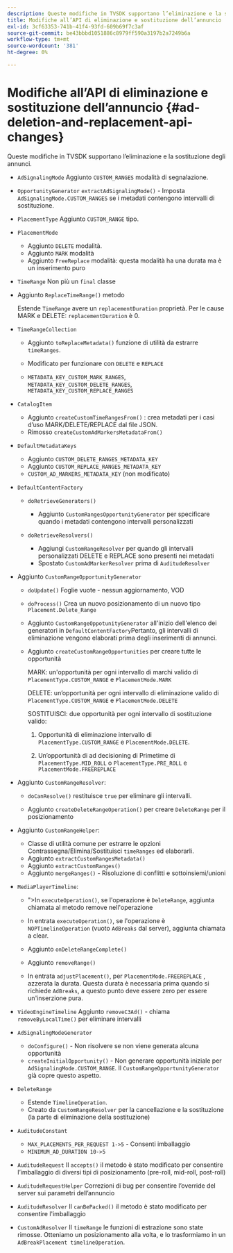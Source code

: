 ```yaml
---
description: Queste modifiche in TVSDK supportano l’eliminazione e la sostituzione degli annunci.
title: Modifiche all’API di eliminazione e sostituzione dell’annuncio
exl-id: 3cf63353-741b-41f4-93fd-609b69f7c3af
source-git-commit: be43bbbd1051886c8979ff590a3197b2a7249b6a
workflow-type: tm+mt
source-wordcount: '381'
ht-degree: 0%

---
```


# Modifiche all’API di eliminazione e sostituzione dell’annuncio {#ad-deletion-and-replacement-api-changes}

Queste modifiche in TVSDK supportano l’eliminazione e la sostituzione degli annunci.

* `AdSignalingMode` Aggiunto `CUSTOM_RANGES` modalità di segnalazione.

* `OpportunityGenerator`  `extractAdSignalingMode()` - Imposta `AdSignalingMode.CUSTOM_RANGES` se i metadati contengono intervalli di sostituzione.

* `PlacementType` Aggiunto `CUSTOM_RANGE` tipo.

* `PlacementMode`

   * Aggiunto `DELETE` modalità.
   * Aggiunto `MARK` modalità
   * Aggiunto `FreeReplace` modalità: questa modalità ha una durata ma è un inserimento puro

* `TimeRange` Non più un `final` classe

* Aggiunto `ReplaceTimeRange()` metodo

   Estende `TimeRange` avere un `replacementDuration` proprietà. Per le cause MARK e DELETE: `replacementDuration` è 0.

* `TimeRangeCollection`

   * Aggiunto `toReplaceMetadata()` funzione di utilità da estrarre `timeRanges`.

   * Modificato per funzionare con `DELETE` e `REPLACE`

   * `METADATA_KEY_CUSTOM_MARK_RANGES`, `METADATA_KEY_CUSTOM_DELETE_RANGES`, `METADATA_KEY_CUSTOM_REPLACE_RANGES`

* `CatalogItem`

   * Aggiunto `createCustomTimeRangesFrom()` : crea metadati per i casi d’uso MARK/DELETE/REPLACE dal file JSON.
   * Rimosso `createCustomAdMarkersMetadataFrom()`

* `DefaultMetadataKeys`

   * Aggiunto `CUSTOM_DELETE_RANGES_METADATA_KEY`
   * Aggiunto `CUSTOM_REPLACE_RANGES_METADATA_KEY`
   * `CUSTOM_AD_MARKERS_METADATA_KEY` (non modificato)

* `DefaultContentFactory`

   * `doRetrieveGenerators()`

      * Aggiunto `CustomRangesOpportunityGenerator` per specificare quando i metadati contengono intervalli personalizzati
   * `doRetrieveResolvers()`

      * Aggiungi `CustomRangeResolver` per quando gli intervalli personalizzati DELETE e REPLACE sono presenti nei metadati
      * Spostato `CustomAdMarkerResolver` prima di `AuditudeResolver`


* Aggiunto `CustomRangeOpportunityGenerator`

   * `doUpdate()` Foglie vuote - nessun aggiornamento, VOD
   * `doProcess()` Crea un nuovo posizionamento di un nuovo tipo `Placement.Delete_Range`

   * Aggiunto `CustomRangeOppotunityGenerator` all&#39;inizio dell&#39;elenco dei generatori in `DefaultContentFactory`Pertanto, gli intervalli di eliminazione vengono elaborati prima degli inserimenti di annunci.

   * Aggiunto `createCustomRangeOpportunities` per creare tutte le opportunità

      MARK: un&#39;opportunità per ogni intervallo di marchi valido di `PlacementType.CUSTOM_RANGE` e `PlacementMode.MARK`

      DELETE: un’opportunità per ogni intervallo di eliminazione valido di `PlacementType.CUSTOM_RANGE` e `PlacementMode.DELETE`

      SOSTITUISCI: due opportunità per ogni intervallo di sostituzione valido:

      1. Opportunità di eliminazione intervallo di `PlacementType.CUSTOM_RANGE` e `PlacementMode.DELETE`.

      1. Un’opportunità di ad decisioning di Primetime di `PlacementType.MID_ROLL` o `PlacementType.PRE_ROLL` e `PlacementMode.FREEREPLACE`

* Aggiunto `CustomRangeResolver`:

   * `doCanResolve()` restituisce `true` per eliminare gli intervalli.

   * Aggiunto `createDeleteRangeOperation()` per creare `DeleteRange` per il posizionamento

* Aggiunto `CustomRangeHelper`:

   * Classe di utilità comune per estrarre le opzioni Contrassegna/Elimina/Sostituisci `timeRanges` ed elaborarli.
   * Aggiunto `extractCustomRangesMetadata()`
   * Aggiunto `extractCustomRanges()`
   * Aggiunto `mergeRanges()` - Risoluzione di conflitti e sottoinsiemi/unioni

* `MediaPlayerTimeline`:

   * &quot;>In `executeOperation()`, se l&#39;operazione è `DeleteRange`, aggiunta chiamata al metodo remove nell&#39;operazione

   * In entrata `executeOperation()`, se l&#39;operazione è `NOPTimelineOperation` (vuoto `AdBreaks` dal server), aggiunta chiamata a clear.

   * Aggiunto `onDeleteRangeComplete()`
   * Aggiunto `removeRange()`
   * In entrata `adjustPlacement()`, per `PlacementMode.FREEREPLACE` , azzerata la durata. Questa durata è necessaria prima quando si richiede `AdBreaks`, a questo punto deve essere zero per essere un&#39;inserzione pura.

* `VideoEngineTimeline` Aggiunto `removeC3Ad()` - chiama `removeByLocalTime()` per eliminare intervalli

* `AdSignalingModeGenerator`

   * `doConfigure()` - Non risolvere se non viene generata alcuna opportunità
   * `createInitialOpportunity()` - Non generare opportunità iniziale per `AdSignalingMode.CUSTOM_RANGE`. Il `CustomRangeOpportunityGenerator` già copre questo aspetto.

* `DeleteRange`

   * Estende `TimelineOperation`.
   * Creato da `CustomRangeResolver` per la cancellazione e la sostituzione (la parte di eliminazione della sostituzione)

* `AuditudeConstant`

   * `MAX_PLACEMENTS_PER_REQUEST 1->5` - Consenti imballaggio
   * `MINIMUM_AD_DURATION 10->5`

* `AuditudeRequest` Il `accepts()` il metodo è stato modificato per consentire l’imballaggio di diversi tipi di posizionamento (pre-roll, mid-roll, post-roll)

* `AuditudeRequestHelper` Correzioni di bug per consentire l’override del server sui parametri dell’annuncio

* `AuditudeResolver` Il `canBePacked()` il metodo è stato modificato per consentire l&#39;imballaggio

* `CustomAdResolver` Il `timeRange` le funzioni di estrazione sono state rimosse. Otteniamo un posizionamento alla volta, e lo trasformiamo in un `AdBreakPlacement timelineOperation`.
